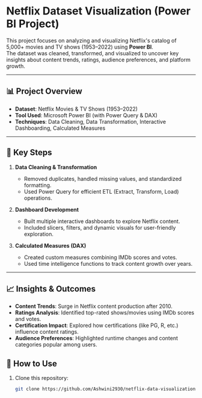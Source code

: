 # Netflix Dataset Visualization (Power BI Project)

This project focuses on analyzing and visualizing Netflix's catalog of 5,000+ movies and TV shows (1953–2022) using **Power BI**.  
The dataset was cleaned, transformed, and visualized to uncover key insights about content trends, ratings, audience preferences, and platform growth.

---

## 📊 Project Overview
- **Dataset**: Netflix Movies & TV Shows (1953–2022)  
- **Tool Used**: Microsoft Power BI (with Power Query & DAX)  
- **Techniques**: Data Cleaning, Data Transformation, Interactive Dashboarding, Calculated Measures  

---

## 🔧 Key Steps
1. **Data Cleaning & Transformation**  
   - Removed duplicates, handled missing values, and standardized formatting.  
   - Used Power Query for efficient ETL (Extract, Transform, Load) operations.  

2. **Dashboard Development**  
   - Built multiple interactive dashboards to explore Netflix content.  
   - Included slicers, filters, and dynamic visuals for user-friendly exploration.  

3. **Calculated Measures (DAX)**  
   - Created custom measures combining IMDb scores and votes.  
   - Used time intelligence functions to track content growth over years.  

---

## 📈 Insights & Outcomes
- **Content Trends**: Surge in Netflix content production after 2010.  
- **Ratings Analysis**: Identified top-rated shows/movies using IMDb scores and votes.  
- **Certification Impact**: Explored how certifications (like PG, R, etc.) influence content ratings.  
- **Audience Preferences**: Highlighted runtime changes and content categories popular among users.  


## 🚀 How to Use
1. Clone this repository:
   ```bash
   git clone https://github.com/Ashwini2930/netflix-data-visualization-powerbi.git
